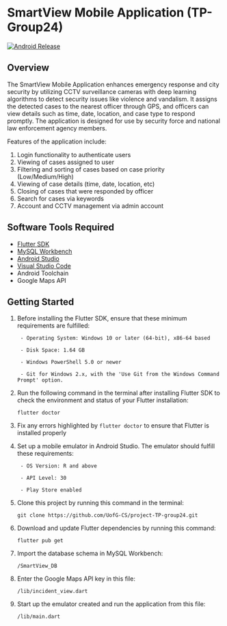 
  

# SmartView Mobile Application (TP-Group24)


[![Android Release](https://github.com/UofG-CS/project-TP-group24/actions/workflows/android-release.yml/badge.svg?branch=master)](https://github.com/UofG-CS/project-TP-group24/actions/workflows/android-release.yml)

## Overview

The SmartView Mobile Application enhances emergency response and city security by utilizing CCTV surveillance cameras with deep learning algorithms to detect security issues like violence and vandalism. It assigns the detected cases to the nearest officer through GPS, and officers can view details such as time, date, location, and case type to respond promptly. The application is designed for use by security force and national law enforcement agency members.

Features of the application include:
1. Login functionality to authenticate users
2. Viewing of cases assigned to user
3. Filtering and sorting of cases based on case priority (Low/Medium/High)
4. Viewing of case details (time, date, location, etc)
5. Closing of cases that were responded by officer
6. Search for cases via keywords
7. Account and CCTV management via admin account

## Software Tools Required

- [Flutter SDK](https://docs.flutter.dev/get-started/install)
- [MySQL Workbench](https://dev.mysql.com/downloads/workbench/)
- [Android Studio](https://developer.android.com/studio)
- [Visual Studio Code](https://code.visualstudio.com/download)
- Android Toolchain
- Google Maps API


## Getting Started

1. Before installing the Flutter SDK, ensure that these minimum requirements are fulfilled:

		- Operating System: Windows 10 or later (64-bit), x86-64 based

		- Disk Space: 1.64 GB

		- Windows PowerShell 5.0 or newer

		- Git for Windows 2.x, with the 'Use Git from the Windows Command Prompt' option.

2. Run the following command in the terminal after installing Flutter SDK to check the environment and status of your Flutter installation:

	```
	flutter doctor
	```

3. Fix any errors highlighted by `flutter doctor` to ensure that Flutter is installed properly

4. Set up a mobile emulator in Android Studio. The emulator should fulfill these requirements:

		- OS Version: R and above

		- API Level: 30

		- Play Store enabled

5. Clone this project by running this command in the terminal:
	```
	git clone https://github.com/UofG-CS/project-TP-group24.git
	```
	
6. Download and update Flutter dependencies by running this command:
	```
	flutter pub get
	```

7. Import the database schema in MySQL Workbench:

	```
	/SmartView_DB
	```

8. Enter the Google Maps API key in this file:
	```
	/lib/incident_view.dart
	```
	
9. Start up the emulator created and run the application from this file:
	```
	/lib/main.dart
	```
